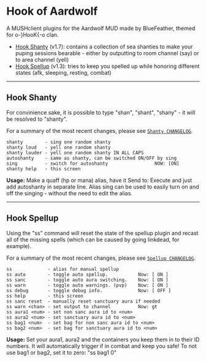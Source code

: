 # Hook of Aardwolf
A MUSHclient plugins for the Aardwolf MUD made by BlueFeather, themed for o-}HooK{-o clan.

* <a href="#hook-shanty">Hook Shanty</a> (v1.7): contains a collection of sea shanties to make your puping sessions bearable - either by outputting to room channel (say) or to area channel (yell)
* <a href="#hook-spellup">Hook Spellup</a> (v1.3): tries to keep you spelled up while honoring different states (afk, sleeping, resting, combat)

*****

## Hook Shanty
For convinience sake, it is possible to type "shan", "shant", "shany" - it will be resolved to "shanty".

For a summary of the most recent changes, please see [`Shanty CHANGELOG`][changelog_shanty].

    shanty        - sing one random shanty
    shanty loud   - yell one random shanty
    shanty louder - yell one random shanty IN ALL CAPS
    autoshanty    - same as shanty, can be switched ON/OFF by sing
    sing          - switch for autoshanty                 NOW: [ON]
    shanty help   - this screen

**Usage:** Make a quaff (hp or mana) alias, have it Send to: Execute and just add autoshanty in separate line. Alias sing can be used to easily turn on and off the singing - without the need to edit the alias.

*****

## Hook Spellup
Using the "ss" command will reset the state of the spellup plugin and recast all of the missing spells (which can be caused by going linkdead, for example).

For a summary of the most recent changes, please see [`Spellup CHANGELOG`][changelog_spellup].

    ss             - alias for manual spellup
    ss auto        - toggle auto spellup.           Now: [ ON ]
    ss sanc        - toggle auto aura switching.    Now: [ ON ]
    ss warn        - toggle auto warnings. (pvp)    Now: [ ON ]
    ss debug       - toggle debug info.             Now: [ OFF ]
    ss help        - this screen
    ss sanc reset  - manually reset sanctuary aura if needed
    ss warn <chan> - set output to channel          Now: gt
    ss aura1 <num> - set non sanc aura id to <num>
    ss aura2 <num> - set sanctuary aura id to <num>
    ss bag1 <num>  - set bag for non sanc aura id to <num>
    ss bag2 <num>  - set bag for sanctuary aura id to <num>

**Usage:** Set your aura1, aura2 and the containers you keep them in to their ID numbers. It will automatically trigger if in combat and keep you safe!
To not use bag1 or bag2, set it to zero: "ss bag1 0"

<!-- links -->

  [changelog_shanty]: https://github.com/aardbluefeather/hook/blob/master/Hook_Shanty/CHANGELOG.md
  [changelog_spellup]: https://github.com/aardbluefeather/hook/blob/master/Hook_Spellup/CHANGELOG.md